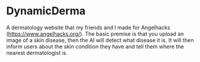 # DynamicDerma
A dermatology website that my friends and I made for Angelhacks (https://www.angelhacks.org/). The basic premise is that you upload an image of a skin disease, then the AI will detect what disease it is. It will then inform users about the skin condition they have and tell them where the nearest dermatologist is.
